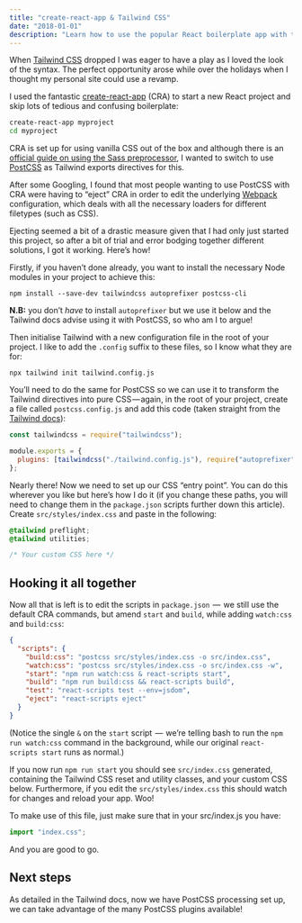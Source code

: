 ```yaml
---
title: "create-react-app & Tailwind CSS"
date: "2018-01-01"
description: "Learn how to use the popular React boilerplate app with the utility-driven Tailwind CSS framework"
---
```


When [Tailwind CSS](https://tailwindcss.com) dropped I was eager to have a play as I loved the look of the syntax. The perfect opportunity arose while over the holidays when I thought my personal site could use a revamp.

I used the fantastic [create-react-app](https://github.com/facebookincubator/create-react-app) (CRA) to start a new React project and skip lots of tedious and confusing boilerplate:

```bash
create-react-app myproject
cd myproject
```

CRA is set up for using vanilla CSS out of the box and although there is an [official guide on using the Sass preprocessor](https://github.com/facebookincubator/create-react-app/blob/master/packages/react-scripts/template/README.md#adding-a-css-preprocessor-sass-less-etc), I wanted to switch to use [PostCSS](http://postcss.org) as Tailwind exports directives for this.

After some Googling, I found that most people wanting to use PostCSS with CRA were having to “eject” CRA in order to edit the underlying [Webpack](https://webpack.js.org) configuration, which deals with all the necessary loaders for different filetypes (such as CSS).

Ejecting seemed a bit of a drastic measure given that I had only just started this project, so after a bit of trial and error bodging together different solutions, I got it working. Here’s how!

Firstly, if you haven’t done already, you want to install the necessary Node modules in your project to achieve this:

```
npm install --save-dev tailwindcss autoprefixer postcss-cli
```

**N.B:** you don’t _have_ to install `autoprefixer` but we use it below and the Tailwind docs advise using it with PostCSS, so who am I to argue!

Then initialise Tailwind with a new configuration file in the root of your project. I like to add the `.config` suffix to these files, so I know what they are for:

```
npx tailwind init tailwind.config.js
```

You’ll need to do the same for PostCSS so we can use it to transform the Tailwind directives into pure CSS — again, in the root of your project, create a file called `postcss.config.js` and add this code (taken straight from the [Tailwind docs](https://tailwindcss.com/docs/installation#webpack)):

```javascript
const tailwindcss = require("tailwindcss");

module.exports = {
  plugins: [tailwindcss("./tailwind.config.js"), require("autoprefixer")]
};
```

Nearly there! Now we need to set up our CSS “entry point”. You can do this wherever you like but here’s how I do it (if you change these paths, you will need to change them in the `package.json` scripts further down this article). Create `src/styles/index.css` and paste in the following:

```css
@tailwind preflight;
@tailwind utilities;

/* Your custom CSS here */
```

## Hooking it all together

Now all that is left is to edit the scripts in `package.json`  —  we still use the default CRA commands, but amend `start` and `build`, while adding `watch:css` and `build:css`:

```json
{
  "scripts": {
    "build:css": "postcss src/styles/index.css -o src/index.css",
    "watch:css": "postcss src/styles/index.css -o src/index.css -w",
    "start": "npm run watch:css & react-scripts start",
    "build": "npm run build:css && react-scripts build",
    "test": "react-scripts test --env=jsdom",
    "eject": "react-scripts eject"
  }
}
```

(Notice the single `&` on the `start` script  —  we’re telling bash to run the `npm run watch:css` command in the background, while our original `react-scripts start` runs as normal.)

If you now run `npm run start` you should see `src/index.css` generated, containing the Tailwind CSS reset and utility classes, and your custom CSS below. Furthermore, if you edit the `src/styles/index.css` this should watch for changes and reload your app. Woo!

To make use of this file, just make sure that in your src/index.js you have:

```javascript
import "index.css";
```

And you are good to go.

## Next steps

As detailed in the Tailwind docs, now we have PostCSS processing set up, we can take advantage of the many PostCSS plugins available!
